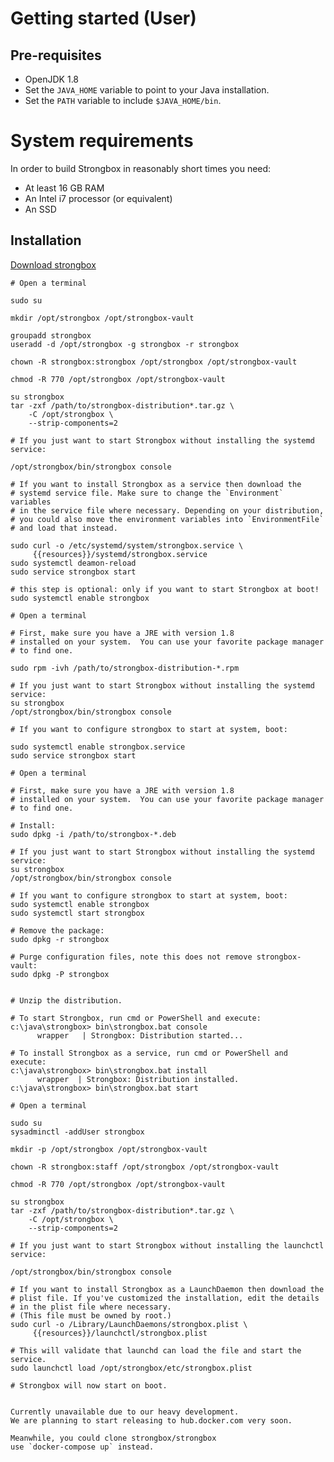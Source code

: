 # Getting started (User)

## Pre-requisites

* OpenJDK 1.8
* Set the `JAVA_HOME` variable to point to your Java installation.
* Set the `PATH` variable to include `$JAVA_HOME/bin`.

# System requirements

In order to build Strongbox in reasonably short times you need:
* At least 16 GB RAM
* An Intel i7 processor (or equivalent)
* An SSD

## Installation

<a href="https://github.com/strongbox/strongbox/releases" target="_blank">Download strongbox</a>

```linuxtar linenums="1" tab="Linux (tar)"
# Open a terminal

sudo su

mkdir /opt/strongbox /opt/strongbox-vault

groupadd strongbox
useradd -d /opt/strongbox -g strongbox -r strongbox

chown -R strongbox:strongbox /opt/strongbox /opt/strongbox-vault

chmod -R 770 /opt/strongbox /opt/strongbox-vault

su strongbox
tar -zxf /path/to/strongbox-distribution*.tar.gz \
    -C /opt/strongbox \ 
    --strip-components=2

# If you just want to start Strongbox without installing the systemd service:

/opt/strongbox/bin/strongbox console

# If you want to install Strongbox as a service then download the 
# systemd service file. Make sure to change the `Environment` variables 
# in the service file where necessary. Depending on your distribution, 
# you could also move the environment variables into `EnvironmentFile` 
# and load that instead.

sudo curl -o /etc/systemd/system/strongbox.service \
     {{resources}}/systemd/strongbox.service 
sudo systemctl deamon-reload
sudo service strongbox start

# this step is optional: only if you want to start Strongbox at boot!
sudo systemctl enable strongbox
```

```linuxrpm linenums="1" tab="Linux (RPM)"
# Open a terminal

# First, make sure you have a JRE with version 1.8
# installed on your system.  You can use your favorite package manager
# to find one.

sudo rpm -ivh /path/to/strongbox-distribution-*.rpm

# If you just want to start Strongbox without installing the systemd service:
su strongbox
/opt/strongbox/bin/strongbox console

# If you want to configure strongbox to start at system, boot:

sudo systemctl enable strongbox.service
sudo service strongbox start

```


```linuxdeb linenums="1" tab="Linux (deb)"
# Open a terminal

# First, make sure you have a JRE with version 1.8
# installed on your system.  You can use your favorite package manager
# to find one.

# Install:
sudo dpkg -i /path/to/strongbox-*.deb

# If you just want to start Strongbox without installing the systemd service:
su strongbox
/opt/strongbox/bin/strongbox console

# If you want to configure strongbox to start at system, boot:
sudo systemctl enable strongbox
sudo systemctl start strongbox

# Remove the package:
sudo dpkg -r strongbox

# Purge configuration files, note this does not remove strongbox-vault:
sudo dpkg -P strongbox

```


```Windows linenums="1" tab=

# Unzip the distribution.

# To start Strongbox, run cmd or PowerShell and execute:
c:\java\strongbox> bin\strongbox.bat console
      wrapper   | Strongbox: Distribution started...

# To install Strongbox as a service, run cmd or PowerShell and execute:
c:\java\strongbox> bin\strongbox.bat install
      wrapper  | Strongbox: Distribution installed.
c:\java\strongbox> bin\strongbox.bat start

```

```MacOS linenums="1" tab=
# Open a terminal

sudo su
sysadminctl -addUser strongbox

mkdir -p /opt/strongbox /opt/strongbox-vault

chown -R strongbox:staff /opt/strongbox /opt/strongbox-vault

chmod -R 770 /opt/strongbox /opt/strongbox-vault

su strongbox
tar -zxf /path/to/strongbox-distribution*.tar.gz \
    -C /opt/strongbox \ 
    --strip-components=2

# If you just want to start Strongbox without installing the launchctl service:

/opt/strongbox/bin/strongbox console

# If you want to install Strongbox as a LaunchDaemon then download the 
# plist file. If you've customized the installation, edit the details
# in the plist file where necessary.
# (This file must be owned by root.)
sudo curl -o /Library/LaunchDaemons/strongbox.plist \
     {{resources}}/launchctl/strongbox.plist

# This will validate that launchd can load the file and start the service.
sudo launchctl load /opt/strongbox/etc/strongbox.plist

# Strongbox will now start on boot.

```

```Docker linenums="1" tab=

Currently unavailable due to our heavy development.
We are planning to start releasing to hub.docker.com very soon.

Meanwhile, you could clone strongbox/strongbox 
use `docker-compose up` instead.
```


